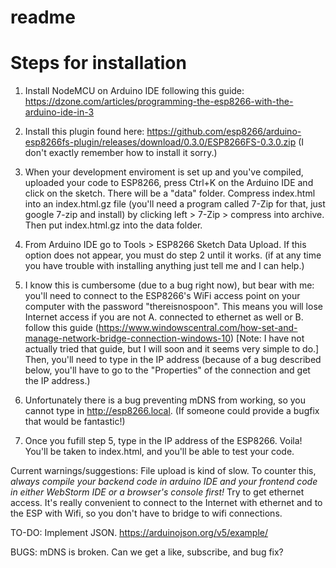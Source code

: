 # readme
# Steps for installation

1. Install NodeMCU on Arduino IDE following this guide: https://dzone.com/articles/programming-the-esp8266-with-the-arduino-ide-in-3

2. Install this plugin found here: https://github.com/esp8266/arduino-esp8266fs-plugin/releases/download/0.3.0/ESP8266FS-0.3.0.zip
  (I don't exactly remember how to install it sorry.) 
  
3.  When your development enviroment is set up and you've compiled, uploaded your code to ESP8266, press Ctrl+K on the Arduino IDE and
click on the sketch. There will be a "data" folder. Compress index.html into an index.html.gz file (you'll need a program called 
7-Zip for that, just google 7-zip and install) by clicking left > 7-Zip > compress into archive. Then put index.html.gz into the data
folder. 

4. From Arduino IDE go to Tools > ESP8266 Sketch Data Upload. If this option does not appear, you must do step 2 until it works. (if 
at any time you have trouble with installing anything just tell me and I can help.) 

5. I know this is cumbersome (due to a bug right now), but bear with me: you'll need to connect to the ESP8266's WiFi access point on your 
computer with the password "thereisnospoon". This means you will lose Internet access if you are not A. connected to ethernet as well
or B. follow this guide (https://www.windowscentral.com/how-set-and-manage-network-bridge-connection-windows-10) [Note: I have
not actually tried that guide, but I will soon and it seems very simple to do.]
Then, you'll need to type in the IP address (because of a bug described below, you'll have to go to the "Properties" of the connection and 
get the IP address.)

6. Unfortunately there is a bug preventing mDNS from working, so you cannot type in http://esp8266.local. (If someone could provide a
bugfix that would be fantastic!)

7. Once you fufill step 5, type in the IP address of the ESP8266. Voila! You'll be taken to index.html, and you'll be able to test your 
code. 

Current warnings/suggestions:
File upload is kind of slow. To counter this, *always compile your backend code in arduino IDE and your frontend code in either
WebStorm IDE or a browser's console first!* 
Try to get ethernet access. It's really convenient to connect to the Internet with ethernet and to the ESP with Wifi, so you don't have to 
bridge to wifi connections.

TO-DO:
Implement JSON. https://arduinojson.org/v5/example/

BUGS:
mDNS is broken. Can we get a like, subscribe, and bug fix?
